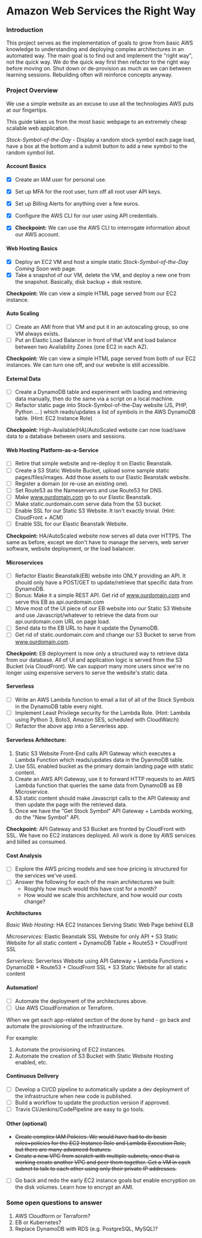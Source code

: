 # Amazon Web Services the Right Way

### Introduction

This project serves as the implementation of goals to grow from basic AWS knowledge to understanding and deploying complex architectures in an automated way.
The main goal is to find out and implement the "right way", not the quick way. We do the quick way first then refactor to the right way before moving on.
Shut down or de-provision as much as we can between learning sessions. Rebuilding often will reinforce concepts anyway.

### Project Overview

We use a simple website as an excuse to use all the technologies AWS puts at our fingertips. 

This guide takes us from the most basic webpage to an extremely cheap scalable web application.

*Stock-Symbol-of-the-Day* - Display a random stock symbol each page load, have a box at the bottom and a submit button to add a new symbol to the random symbol list.

#### Account Basics

- [x] Create an IAM user for personal use.
- [x] Set up MFA for the root user, turn off all root user API keys.
- [x] Set up Billing Alerts for anything over a few euros.
- [x] Configure the AWS CLI for our user using API credentials.

- [x] **Checkpoint:** We can use the AWS CLI to interrogate information about our AWS account.

#### Web Hosting Basics

- [x] Deploy an EC2 VM and host a simple static *Stock-Symbol-of-the-Day Coming Soon* web page.
- [x] Take a snapshot of our VM, delete the VM, and deploy a new one from the snapshot. Basically, disk backup + disk restore.

**Checkpoint:** We can view a simple HTML page served from our EC2 instance.

#### Auto Scaling

- [ ] Create an AMI from that VM and put it in an autoscaling group, so one VM always exists.
- [ ] Put an Elastic Load Balancer in front of that VM and load balance between two Availability Zones (one EC2 in each AZ).

**Checkpoint:** We can view a simple HTML page served from both of our EC2 instances. We can turn one off, and our website is still accessible.


#### External Data

- [ ] Create a DynamoDB table and experiment with loading and retrieving data manually, then do the same via a script on a local machine.
- [ ] Refactor static page into Stock-Symbol-of-the-Day website (JS, PHP, Python ... ) which reads/updates a list of symbols in the AWS DynamoDB table. (Hint: EC2 Instance Role)

**Checkpoint:** High-Available(HA)/AutoScaled website can now load/save data to a database between users and sessions.


#### Web Hosting Platform-as-a-Service

- [ ] Retire that simple website and re-deploy it on Elastic Beanstalk.
- [ ] Create a S3 Static Website Bucket, upload some sample static pages/files/images. Add those assets to our Elastic Beanstalk website.
- [ ] Register a domain (or re-use an existing one). 
- [ ] Set Route53 as the Nameservers and use Route53 for DNS. 
- [ ] Make www.ourdomain.com go to our Elastic Beanstalk. 
- [ ] Make static.ourdomain.com serve data from the S3 bucket.
- [ ] Enable SSL for our Static S3 Website. It isn't exactly trivial. (Hint: CloudFront + ACM)
- [ ] Enable SSL for our Elastic Beanstalk Website.

**Checkpoint:** HA/AutoScaled website now serves all data over HTTPS. The same as before, except we don't have to manage the servers, web server software, website deployment, or the load balancer.


#### Microservices

- [ ] Refactor Elastic Beanstalk(EB) website into ONLY providing an API. It should only have a POST/GET to update/retrieve that specific data from DynamoDB. 
- [ ] Bonus: Make it a simple REST API. Get rid of www.ourdomain.com and serve this EB as api.ourdomain.com
- [ ] Move most of the UI piece of our EB website into our Static S3 Website and use Javascript/whatever to retrieve the data from our api.ourdomain.com URL on page load. 
- [ ] Send data to the EB URL to have it update the DynamoDB. 
- [ ] Get rid of static.ourdomain.com and change our S3 Bucket to serve from www.ourdomain.com.

**Checkpoint:** EB deployment is now only a structured way to retrieve data from our database. All of UI and application logic is served from the S3 Bucket (via CloudFront). 
We can support many more users since we're no longer using expensive servers to serve the website's static data.


#### Serverless

- [ ] Write an AWS Lambda function to email a list of all of the Stock Symbols in the DynamoDB table every night. 
- [ ] Implement Least Privilege security for the Lambda Role. (Hint: Lambda using Python 3, Boto3, Amazon SES, scheduled with CloudWatch)
- [ ] Refactor the above app into a Serverless app. 

#### Serverless Arhitecture: 
1. Static S3 Website Front-End calls API Gateway which executes a Lambda Function which reads/updates data in the DyanmoDB table.
2. Use SSL enabled bucket as the primary domain landing page with static content.
3. Create an AWS API Gateway, use it to forward HTTP requests to an AWS Lambda function that queries the same data from DynamoDB as EB Microservice.
4. S3 static content should make Javascript calls to the API Gateway and then update the page with the retrieved data.
5. Once we have the "Get Stock Symbol" API Gateway + Lambda working, do the "New Symbol" API.

**Checkpoint:** API Gateway and S3 Bucket are fronted by CloudFront with SSL. We have no EC2 instances deployed. All work is done by AWS services and billed as consumed.

#### Cost Analysis

- [ ] Explore the AWS pricing models and see how pricing is structured for the services we've used.
- [ ] Answer the following for each of the main architectures we built:
    - Roughly how much would this have cost for a month?
    - How would we scale this architecture, and how would our costs change?

**Architectures**

*Basic Web Hosting:* HA EC2 Instances Serving Static Web Page behind ELB

*Microservices:* Elastic Beanstalk SSL Website for only API + S3 Static Website for all static content + DynamoDB Table + Route53 + CloudFront SSL

*Serverless:* Serverless Website using API Gateway + Lambda Functions + DynamoDB + Route53 + CloudFront SSL + S3 Static Website for all static content


#### Automation!

- [ ] Automate the deployment of the architectures above. 
- [ ] Use AWS CloudFormation or Terraform.
 
When we get each app-related section of the done by hand - go back and automate the provisioning of the infrastructure. 

For example: 
1. Automate the provisioning of EC2 instances. 
2. Automate the creation of S3 Bucket with Static Website Hosting enabled, etc. 

#### Continuous Delivery

- [ ] Develop a CI/CD pipeline to automatically update a dev deployment of the infrastructure when new code is published.
- [ ] Build a workflow to update the production version if approved. 
- [ ] Travis CI/Jenkins/CodePipeline are easy to go tools.

#### Other (optional)

- ~~Create complex IAM Policies. We would have had to do basic roles+policies for the EC2 Instance Role and Lambda Execution Role, but there are many advanced features.~~
- ~~Create a new VPC from scratch with multiple subnets, once that is working create another VPC and peer them together. Get a VM in each subnet to talk to each other using only their private IP addresses.~~
- [ ] Go back and redo the early EC2 instance goals but enable encryption on the disk volumes. Learn how to encrypt an AMI.

### Some open questions to answer
1. AWS Cloudform or Terraform?
2. EB or Kubernetes?
3. Replace DynamoDB with RDS (e.g. PostgreSQL, MySQL)?
